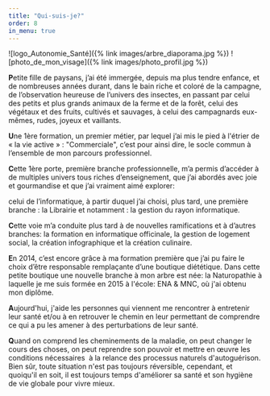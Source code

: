 ```yaml
---
title: "Qui-suis-je?"
order: 8
in_menu: true
---
```

![logo_Autonomie_Santé]({% link images/arbre_diaporama.jpg %})
![photo_de_mon_visage]({% link images/photo_profil.jpg %})

**P**etite fille de paysans, j’ai été immergée, depuis ma plus tendre enfance, et de nombreuses années durant, dans le bain riche et coloré de la campagne, de l’observation heureuse de l’univers des insectes, en passant par celui des petits et plus grands animaux de la ferme et de la forêt, celui des végétaux et des fruits, cultivés et sauvages, à celui des campagnards eux-mêmes, rudes, joyeux et vaillants.

**U**ne 1ère formation, un premier métier, par lequel j’ai mis le pied à l'étrier de « la vie active » : "Commerciale", c’est pour ainsi dire, le socle commun à l’ensemble de mon parcours professionnel.

**C**ette 1ère porte, première branche professionnelle, m’a permis d’accéder à de multiples univers tous riches d’enseignement, que j’ai abordés avec joie et gourmandise et que j’ai vraiment aimé explorer:

celui de l’informatique, à partir duquel j’ai choisi, plus tard, une première branche : la Librairie et notamment : la gestion du rayon informatique.

**C**ette voie m’a conduite plus tard à de nouvelles ramifications et à d’autres branches: la formation en informatique officinale, la gestion de logement social, la création infographique et la création culinaire.

**E**n 2014, c’est encore grâce à ma formation première que j’ai pu faire le choix d’être responsable remplaçante d’une boutique diététique. Dans cette petite boutique une nouvelle branche à mon arbre est née: la Naturopathie à laquelle je me suis formée en 2015 à l'école: ENA & MNC, où j'ai obtenu mon diplôme.

**A**ujourd'hui, j'aide les personnes qui viennent me rencontrer à entretenir leur santé et/ou à en retrouver le chemin en leur permettant de comprendre ce qui a pu les amener à des perturbations de leur santé. 

**Q**uand on comprend les cheminements de la maladie, on peut changer le cours des choses, on peut reprendre son pouvoir et mettre en œuvre les conditions nécessaires  à la relance des processus naturels d'autoguérison. Bien sûr, toute situation n'est pas toujours réversible, cependant, et quoiqu'il en soit, il est toujours temps d'améliorer sa santé et son hygiène de vie globale pour vivre mieux. 